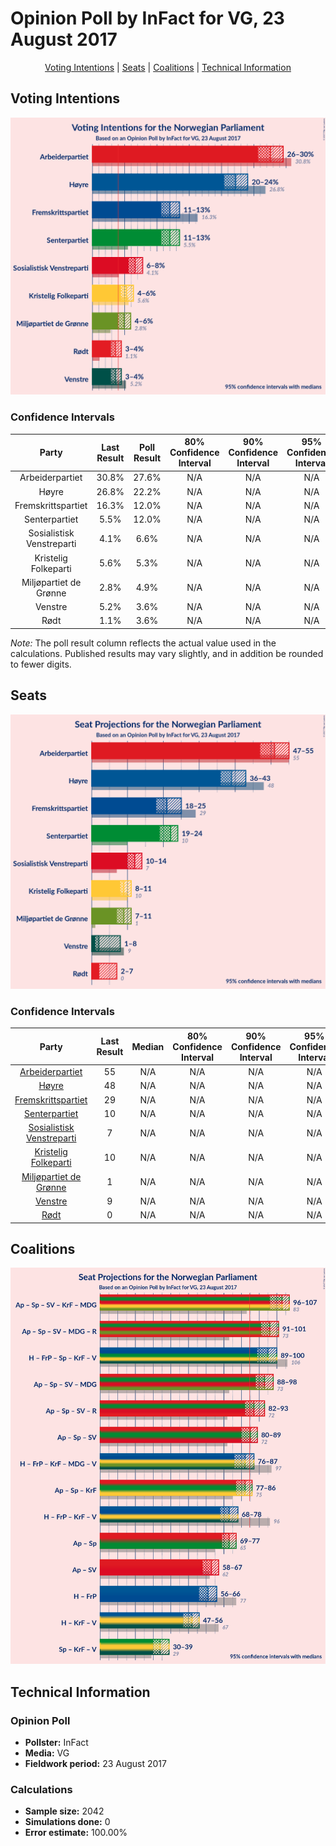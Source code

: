 # Opinion Poll by InFact for VG, 23 August 2017

<p align="center"><a href="#voting-intentions">Voting Intentions</a> | <a href="#seats">Seats</a> | <a href="#coalitions">Coalitions</a> | <a href="#technical-information">Technical Information</a></p>

## Voting Intentions

![Graph with voting intentions not yet produced](2017-08-23-InFact.png "Voting Intentions")

### Confidence Intervals

| Party | Last Result | Poll Result | 80% Confidence Interval | 90% Confidence Interval | 95% Confidence Interval | 99% Confidence Interval |
|:-----:|:-----------:|:-----------:|:-----------------------:|:-----------------------:|:-----------------------:|:-----------------------:|
| Arbeiderpartiet | 30.8% | 27.6% | N/A |N/A |N/A |N/A |
| Høyre | 26.8% | 22.2% | N/A |N/A |N/A |N/A |
| Fremskrittspartiet | 16.3% | 12.0% | N/A |N/A |N/A |N/A |
| Senterpartiet | 5.5% | 12.0% | N/A |N/A |N/A |N/A |
| Sosialistisk Venstreparti | 4.1% | 6.6% | N/A |N/A |N/A |N/A |
| Kristelig Folkeparti | 5.6% | 5.3% | N/A |N/A |N/A |N/A |
| Miljøpartiet de Grønne | 2.8% | 4.9% | N/A |N/A |N/A |N/A |
| Venstre | 5.2% | 3.6% | N/A |N/A |N/A |N/A |
| Rødt | 1.1% | 3.6% | N/A |N/A |N/A |N/A |

*Note:* The poll result column reflects the actual value used in the calculations. Published results may vary slightly, and in addition be rounded to fewer digits.

## Seats

![Graph with seats not yet produced](2017-08-23-InFact-seats.png "Seats")

### Confidence Intervals

| Party | Last Result | Median | 80% Confidence Interval | 90% Confidence Interval | 95% Confidence Interval | 99% Confidence Interval |
|:-----:|:-----------:|:------:|:-----------------------:|:-----------------------:|:-----------------------:|:-----------------------:|
| <a href="#arbeiderpartiet">Arbeiderpartiet</a> | 55 | N/A | N/A |N/A |N/A |N/A |
| <a href="#høyre">Høyre</a> | 48 | N/A | N/A |N/A |N/A |N/A |
| <a href="#fremskrittspartiet">Fremskrittspartiet</a> | 29 | N/A | N/A |N/A |N/A |N/A |
| <a href="#senterpartiet">Senterpartiet</a> | 10 | N/A | N/A |N/A |N/A |N/A |
| <a href="#sosialistisk-venstreparti">Sosialistisk Venstreparti</a> | 7 | N/A | N/A |N/A |N/A |N/A |
| <a href="#kristelig-folkeparti">Kristelig Folkeparti</a> | 10 | N/A | N/A |N/A |N/A |N/A |
| <a href="#miljøpartiet-de-grønne">Miljøpartiet de Grønne</a> | 1 | N/A | N/A |N/A |N/A |N/A |
| <a href="#venstre">Venstre</a> | 9 | N/A | N/A |N/A |N/A |N/A |
| <a href="#rødt">Rødt</a> | 0 | N/A | N/A |N/A |N/A |N/A |


## Coalitions

![Graph with coalitions seats not yet produced](2017-08-23-InFact-coalitions-seats.png "Coalitions Seats")


## Technical Information

### Opinion Poll

+ **Pollster:** InFact
+ **Media:** VG
+ **Fieldwork period:** 23 August 2017

### Calculations

+ **Sample size:** 2042
+ **Simulations done:** 0
+ **Error estimate:** 100.00%

